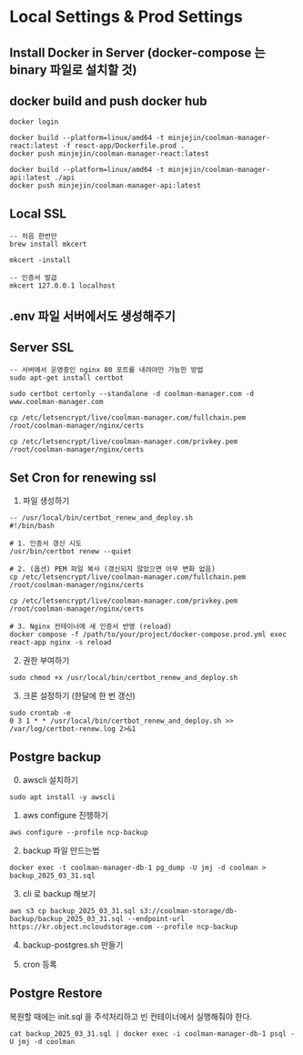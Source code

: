 # Local Settings & Prod Settings

## Install Docker in Server (docker-compose 는 binary 파일로 설치할 것)

## docker build and push docker hub
```
docker login

docker build --platform=linux/amd64 -t minjejin/coolman-manager-react:latest -f react-app/Dockerfile.prod .
docker push minjejin/coolman-manager-react:latest

docker build --platform=linux/amd64 -t minjejin/coolman-manager-api:latest ./api
docker push minjejin/coolman-manager-api:latest
```

## Local SSL
```
-- 처음 한번만
brew install mkcert

mkcert -install

-- 인증서 발급
mkcert 127.0.0.1 localhost
```

## .env 파일 서버에서도 생성해주기

## Server SSL
```
-- 서버에서 운영중인 nginx 80 포트를 내려야만 가능한 방법
sudo apt-get install certbot

sudo certbot certonly --standalone -d coolman-manager.com -d www.coolman-manager.com

cp /etc/letsencrypt/live/coolman-manager.com/fullchain.pem /root/coolman-manager/nginx/certs

cp /etc/letsencrypt/live/coolman-manager.com/privkey.pem /root/coolman-manager/nginx/certs
```

## Set Cron for renewing ssl

1. 파일 생성하기
```
-- /usr/local/bin/certbot_renew_and_deploy.sh
#!/bin/bash

# 1. 인증서 갱신 시도
/usr/bin/certbot renew --quiet

# 2. (옵션) PEM 파일 복사 (갱신되지 않았으면 아무 변화 없음)
cp /etc/letsencrypt/live/coolman-manager.com/fullchain.pem /root/coolman-manager/nginx/certs

cp /etc/letsencrypt/live/coolman-manager.com/privkey.pem   /root/coolman-manager/nginx/certs

# 3. Nginx 컨테이너에 새 인증서 반영 (reload)
docker compose -f /path/to/your/project/docker-compose.prod.yml exec react-app nginx -s reload
```

2. 권한 부여하기
```
sudo chmod +x /usr/local/bin/certbot_renew_and_deploy.sh
```

3. 크론 설정하기 (한달에 한 번 갱신)
```
sudo crontab -e
0 3 1 * * /usr/local/bin/certbot_renew_and_deploy.sh >> /var/log/certbot-renew.log 2>&1
```

## Postgre backup 
0. awscli 설치하기
```
sudo apt install -y awscli
```

1. aws configure 진헹하기
```
aws configure --profile ncp-backup
```

2. backup 파일 만드는법
```
docker exec -t coolman-manager-db-1 pg_dump -U jmj -d coolman > backup_2025_03_31.sql
```

3. cli 로 backup 해보기
```
aws s3 cp backup_2025_03_31.sql s3://coolman-storage/db-backup/backup_2025_03_31.sql --endpoint-url https://kr.object.ncloudstorage.com --profile ncp-backup
```

4. backup-postgres.sh 만들기

5. cron 등록



## Postgre Restore
복원할 때에는 init.sql 을 주석처리하고 빈 컨테이너에서 실행해줘야 한다.
```
cat backup_2025_03_31.sql | docker exec -i coolman-manager-db-1 psql -U jmj -d coolman
```